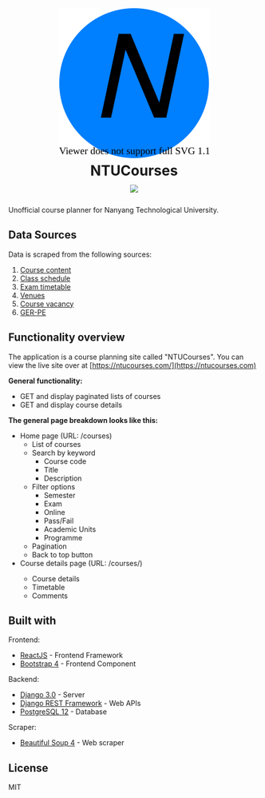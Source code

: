 <h1 align="center">
    <img src="./design/mockups/ntucourses_logo_150_150.svg" />
    <br/>
    NTUCourses
    <br/>
    <a href="https://app.netlify.com/sites/ntucourses/deploys">
        <img src="https://api.netlify.com/api/v1/badges/8f2c85b7-ec80-4d99-802c-498d2271a297/deploy-status" />
    </a>
</h1>

Unofficial course planner for Nanyang Technological University.

## Data Sources

Data is scraped from the following sources:
1. [Course content](https://wish.wis.ntu.edu.sg/webexe/owa/aus_subj_cont.main/pls/webexe/AUS_SUBJ_CONT.instruction)
1. [Class schedule](https://wish.wis.ntu.edu.sg/webexe/owa/aus_schedule.main)
1. [Exam timetable](https://wis.ntu.edu.sg/webexe/owa/exam_timetable_und.main)
1. [Venues](https://maps.ntu.edu.sg/a/search)
1. [Course vacancy](https://wish.wis.ntu.edu.sg/webexe/owa/aus_vacancy.check_vacancy)
1. [GER-PE](https://wish.wis.ntu.edu.sg/webexe/owa/aus_subj_cont2.main)

## Functionality overview

The application is a course planning site called "NTUCourses". You can view the live site over at [https://ntucourses.com/](https://ntucourses.com)

__General functionality:__
- GET and display paginated lists of courses
- GET and display course details

__The general page breakdown looks like this:__
- Home page (URL: /courses)
    - List of courses
    - Search by keyword
        - Course code
        - Title
        - Description
    - Filter options
        - Semester
        - Exam
        - Online
        - Pass/Fail
        - Academic Units
        - Programme
    - Pagination
    - Back to top button
- Course details page (URL: /courses/<course-code-here>)
    - Course details
    - Timetable
    - Comments

## Built with

Frontend:
- [ReactJS](https://reactjs.org/) - Frontend Framework
- [Bootstrap 4](https://getbootstrap.com) - Frontend Component

Backend:
- [Django 3.0](https://www.djangoproject.com) - Server
- [Django REST Framework](https://www.django-rest-framework.org/) - Web APIs
- [PostgreSQL 12](https://www.postgresql.org) - Database

Scraper:
- [Beautiful Soup 4](https://pypi.org/project/beautifulsoup4/) - Web scraper

## License
MIT

